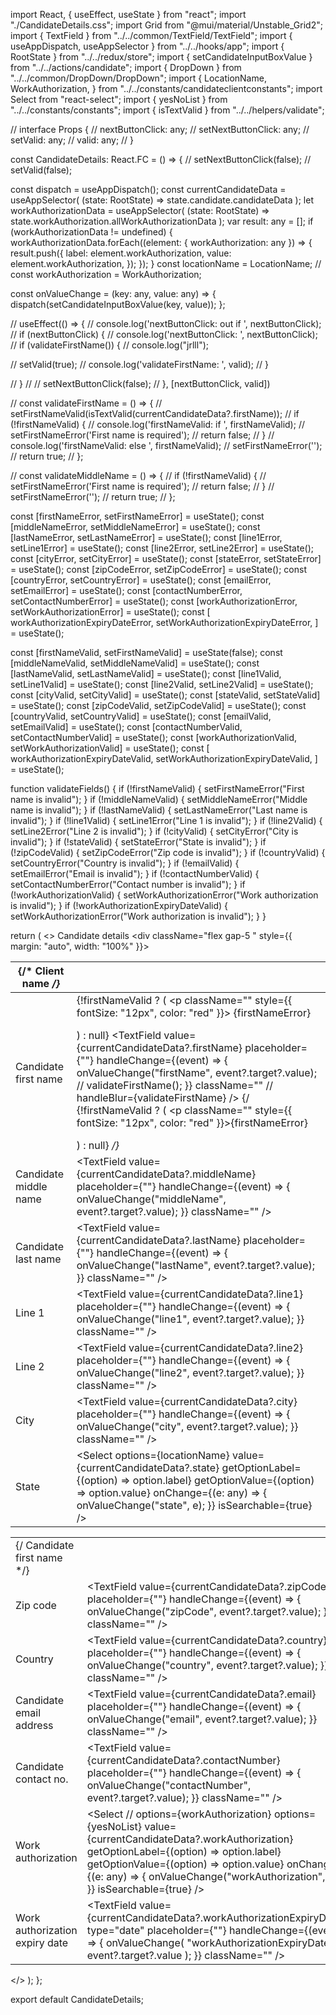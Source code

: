 import React, { useEffect, useState } from "react";
import "./CandidateDetails.css";
import Grid from "@mui/material/Unstable_Grid2";
import { TextField } from "../../common/TextField/TextField";
import { useAppDispatch, useAppSelector } from "../../hooks/app";
import { RootState } from "../../redux/store";
import { setCandidateInputBoxValue } from "../../actions/candidate";
import { DropDown } from "../../common/DropDown/DropDown";
import {
  LocationName,
  WorkAuthorization,
} from "../../constants/candidateclientconstants";
import Select from "react-select";
import { yesNoList } from "../../constants/constants";
import { isTextValid } from "../../helpers/validate";

// interface Props {
//     nextButtonClick: any;
//     setNextButtonClick: any;
//     setValid: any;
//     valid: any;
// }

const CandidateDetails: React.FC = () => {
  // setNextButtonClick(false);
  // setValid(false);

  const dispatch = useAppDispatch();
  const currentCandidateData = useAppSelector(
    (state: RootState) => state.candidate.candidateData
  );
  let workAuthorizationData = useAppSelector(
    (state: RootState) => state.workAuthorization.allWorkAuthorizationData
  );
  var result: any = [];
  if (workAuthorizationData != undefined) {
    workAuthorizationData.forEach((element: { workAuthorization: any }) => {
      result.push({
        label: element.workAuthorization,
        value: element.workAuthorization,
      });
    });
  }
  const locationName = LocationName;
  // const workAuthorization = WorkAuthorization;

  const onValueChange = (key: any, value: any) => {
    dispatch(setCandidateInputBoxValue(key, value));
  };

  // useEffect(() => {
  //     console.log('nextButtonClick: out if ', nextButtonClick);
  //     if (nextButtonClick) {
  //         console.log('nextButtonClick: ', nextButtonClick);
  //         if (validateFirstName()) {
  //             console.log("jrlll");

  //             setValid(true);
  //             console.log('validateFirstName: ', valid);
  //         }

  //     }
  //     // setNextButtonClick(false);
  // }, [nextButtonClick, valid])

  // const validateFirstName = () => {
  //     setFirstNameValid(isTextValid(currentCandidateData?.firstName));
  //     if (!firstNameValid) {
  //         console.log('firstNameValid: if ', firstNameValid);
  //         setFirstNameError('First name is required');
  //         return false;
  //     }
  //     console.log('firstNameValid: else ', firstNameValid);
  //     setFirstNameError('');
  //     return true;
  // };

  // const validateMiddleName = () => {
  //     if (!firstNameValid) {
  //         setFirstNameError('First name is required');
  //         return false;
  //     }
  //     setFirstNameError('');
  //     return true;
  // };

  const [firstNameError, setFirstNameError] = useState<any>();
  const [middleNameError, setMiddleNameError] = useState<any>();
  const [lastNameError, setLastNameError] = useState<any>();
  const [line1Error, setLine1Error] = useState<any>();
  const [line2Error, setLine2Error] = useState<any>();
  const [cityError, setCityError] = useState<any>();
  const [stateError, setStateError] = useState<any>();
  const [zipCodeError, setZipCodeError] = useState<any>();
  const [countryError, setCountryError] = useState<any>();
  const [emailError, setEmailError] = useState<any>();
  const [contactNumberError, setContactNumberError] = useState<any>();
  const [workAuthorizationError, setWorkAuthorizationError] = useState<any>();
  const [
    workAuthorizationExpiryDateError,
    setWorkAuthorizationExpiryDateError,
  ] = useState<any>();

  const [firstNameValid, setFirstNameValid] = useState<boolean>(false);
  const [middleNameValid, setMiddleNameValid] = useState<boolean>();
  const [lastNameValid, setLastNameValid] = useState<boolean>();
  const [line1Valid, setLine1Valid] = useState<boolean>();
  const [line2Valid, setLine2Valid] = useState<boolean>();
  const [cityValid, setCityValid] = useState<boolean>();
  const [stateValid, setStateValid] = useState<boolean>();
  const [zipCodeValid, setZipCodeValid] = useState<boolean>();
  const [countryValid, setCountryValid] = useState<boolean>();
  const [emailValid, setEmailValid] = useState<boolean>();
  const [contactNumberValid, setContactNumberValid] = useState<boolean>();
  const [workAuthorizationValid, setWorkAuthorizationValid] =
    useState<boolean>();
  const [
    workAuthorizationExpiryDateValid,
    setWorkAuthorizationExpiryDateValid,
  ] = useState<boolean>();

  function validateFields() {
    if (!firstNameValid) {
      setFirstNameError("First name is invalid");
    }
    if (!middleNameValid) {
      setMiddleNameError("Middle name is invalid");
    }
    if (!lastNameValid) {
      setLastNameError("Last name is invalid");
    }
    if (!line1Valid) {
      setLine1Error("Line 1 is invalid");
    }
    if (!line2Valid) {
      setLine2Error("Line 2 is invalid");
    }
    if (!cityValid) {
      setCityError("City is invalid");
    }
    if (!stateValid) {
      setStateError("State is invalid");
    }
    if (!zipCodeValid) {
      setZipCodeError("Zip code is invalid");
    }
    if (!countryValid) {
      setCountryError("Country is invalid");
    }
    if (!emailValid) {
      setEmailError("Email is invalid");
    }
    if (!contactNumberValid) {
      setContactNumberError("Contact number is invalid");
    }
    if (!workAuthorizationValid) {
      setWorkAuthorizationError("Work authorization is invalid");
    }
    if (!workAuthorizationExpiryDateValid) {
      setWorkAuthorizationError("Work authorization is invalid");
    }
  }

  return (
    <>
      Candidate details
      <div className="flex gap-5 " style={{ margin: "auto", width: "100%" }}>
        <div className="relative w-[100%] mt-10 border border-solid">
          <table className="w-full text-sm text-left text-gray-500 dark:text-gray-400">
            <thead className="text-xs text-gray-700 uppercase bg-gray-50 dark:bg-gray-700 dark:text-gray-400">
              <tr>
                <th scope="col" className="px-6 py-3">
                  {/* <span>Client name</span> */}
                </th>
                <th></th>
              </tr>
            </thead>
            <tbody>
              <tr className="bg-white border-b dark:bg-gray-800 dark:border-gray-700">
                <td className="px-6 py-4">
                  <span>Candidate first name</span>
                </td>
                <td className="px-6 py-0">
                  {!firstNameValid ? (
                    <p className="" style={{ fontSize: "12px", color: "red" }}>
                      {firstNameError}
                    </p>
                  ) : null}
                  <TextField
                    value={currentCandidateData?.firstName}
                    placeholder={""}
                    handleChange={(event) => {
                      onValueChange("firstName", event?.target?.value);
                      // validateFirstName();
                    }}
                    className=""
                    // handleBlur={validateFirstName}
                  />
                  {/* {!firstNameValid ? (
                                        <p className="" style={{ fontSize: "12px", color: "red" }}>{firstNameError}</p>
                                    ) : null} */}
                </td>
              </tr>
              <tr className="bg-white border-b dark:bg-gray-800 dark:border-gray-700">
                <td className="px-6 py-4">
                  <span>Candidate middle name</span>
                </td>
                <td className="px-6 py-0">
                  <TextField
                    value={currentCandidateData?.middleName}
                    placeholder={""}
                    handleChange={(event) => {
                      onValueChange("middleName", event?.target?.value);
                    }}
                    className=""
                  />
                </td>
              </tr>
              <tr className="bg-white border-b dark:bg-gray-800 dark:border-gray-700">
                <td className="px-6 py-4">
                  <span>Candidate last name</span>
                </td>
                <td className="px-6 py-0">
                  <TextField
                    value={currentCandidateData?.lastName}
                    placeholder={""}
                    handleChange={(event) => {
                      onValueChange("lastName", event?.target?.value);
                    }}
                    className=""
                  />
                </td>
              </tr>
              <tr className="bg-white border-b dark:bg-gray-800 dark:border-gray-700">
                <td className="px-6 py-4">
                  <span>Line 1</span>
                </td>
                <td className="px-6 py-0">
                  <TextField
                    value={currentCandidateData?.line1}
                    placeholder={""}
                    handleChange={(event) => {
                      onValueChange("line1", event?.target?.value);
                    }}
                    className=""
                  />
                </td>
              </tr>
              <tr className="bg-white border-b dark:bg-gray-800 dark:border-gray-700">
                <td className="px-6 py-4">
                  <span>Line 2</span>
                </td>
                <td className="px-6 py-0">
                  <TextField
                    value={currentCandidateData?.line2}
                    placeholder={""}
                    handleChange={(event) => {
                      onValueChange("line2", event?.target?.value);
                    }}
                    className=""
                  />
                </td>
              </tr>
              <tr className="bg-white border-b dark:bg-gray-800 dark:border-gray-700">
                <td className="px-6 py-4">
                  <span>City</span>
                </td>
                <td className="px-6 py-0">
                  <TextField
                    value={currentCandidateData?.city}
                    placeholder={""}
                    handleChange={(event) => {
                      onValueChange("city", event?.target?.value);
                    }}
                    className=""
                  />
                </td>
              </tr>
              <tr className="bg-white border-b dark:bg-gray-800 dark:border-gray-700">
                <td className="px-6 py-4">
                  <span>State</span>
                </td>
                <td className="px-6 py-0">
                  <Select
                    options={locationName}
                    value={currentCandidateData?.state}
                    getOptionLabel={(option) => option.label}
                    getOptionValue={(option) => option.value}
                    onChange={(e: any) => {
                      onValueChange("state", e);
                    }}
                    isSearchable={true}
                  />
                </td>
              </tr>
            </tbody>
          </table>
        </div>
        <div className="relative w-[100%] mt-10 border border-solid">
          <table className="w-full text-sm text-left text-gray-500 dark:text-gray-400">
            <thead className="text-xs text-gray-700 uppercase bg-gray-50 dark:bg-gray-700 dark:text-gray-400"></thead>
            <tbody className=" font-serif">
              <tr className="bg-white  dark:bg-gray-800 dark:border-gray-700">
                <td className="px-6 py-4">
                  {/* <span>Candidate first name</span> */}
                </td>
              </tr>
              <tr className="bg-white border-b dark:bg-gray-800 dark:border-gray-700">
                <td className="px-6 py-4">
                  <span>Zip code</span>
                </td>
                <td className="px-6 py-0">
                  <TextField
                    value={currentCandidateData?.zipCode}
                    placeholder={""}
                    handleChange={(event) => {
                      onValueChange("zipCode", event?.target?.value);
                    }}
                    className=""
                  />
                </td>
              </tr>
              <tr className="bg-white border-b dark:bg-gray-800 dark:border-gray-700">
                <td className="px-6 py-4">
                  <span>Country</span>
                </td>
                <td className="px-6 py-0">
                  <TextField
                    value={currentCandidateData?.country}
                    placeholder={""}
                    handleChange={(event) => {
                      onValueChange("country", event?.target?.value);
                    }}
                    className=""
                  />
                </td>
              </tr>
              <tr className="bg-white border-b dark:bg-gray-800 dark:border-gray-700">
                <td className="px-6 py-4">
                  <span>Candidate email address</span>
                </td>
                <td className="px-6 py-0">
                  <TextField
                    value={currentCandidateData?.email}
                    placeholder={""}
                    handleChange={(event) => {
                      onValueChange("email", event?.target?.value);
                    }}
                    className=""
                  />
                </td>
              </tr>
              <tr className="bg-white border-b dark:bg-gray-800 dark:border-gray-700">
                <td className="px-6 py-4">
                  <span>Candidate contact no.</span>
                </td>
                <td className="px-6 py-0">
                  <TextField
                    value={currentCandidateData?.contactNumber}
                    placeholder={""}
                    handleChange={(event) => {
                      onValueChange("contactNumber", event?.target?.value);
                    }}
                    className=""
                  />
                </td>
              </tr>
              <tr className="bg-white border-b dark:bg-gray-800 dark:border-gray-700">
                <td className="px-6 py-4">
                  <span>Work authorization</span>
                </td>
                <td className="px-6 py-0">
                  <Select
                    // options={workAuthorization}
                    options={yesNoList}
                    value={currentCandidateData?.workAuthorization}
                    getOptionLabel={(option) => option.label}
                    getOptionValue={(option) => option.value}
                    onChange={(e: any) => {
                      onValueChange("workAuthorization", e);
                    }}
                    isSearchable={true}
                  />
                </td>
              </tr>
              <tr className="bg-white border-b dark:bg-gray-800 dark:border-gray-700">
                <td className="px-6 py-4">
                  <span>Work authorization expiry date</span>
                </td>
                <td className="px-6 py-0">
                  <TextField
                    value={currentCandidateData?.workAuthorizationExpiryDate}
                    type="date"
                    placeholder={""}
                    handleChange={(event) => {
                      onValueChange(
                        "workAuthorizationExpiryDate",
                        event?.target?.value
                      );
                    }}
                    className=""
                  />
                </td>
              </tr>
            </tbody>
          </table>
        </div>
      </div>
    </>
  );
};

export default CandidateDetails;
